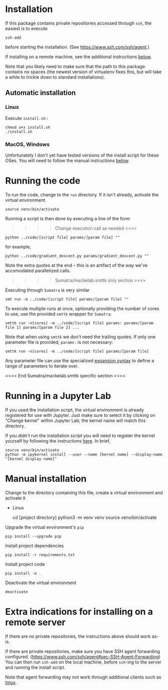 # Installation

If this package contains private repositories accessed through `ssh`, the easiest is to execute

    ssh-add

before starting the installation. (See <https://www.ssh.com/ssh/agent>.)

If installing on a remote machine, see the additional instructions [below](#extra-indications-for-installing-on-a-remote-server).

Note that you likely need to make sure that the path to this package contains no spaces (the newest version of virtualenv fixes this, but will take a while to trickle down to standard installations).

## Automatic installation

### Linux

Execute `install.sh` :

    chmod u+x install.sh
    ./install.sh
 
### MacOS, Windows

Unfortunately I don't yet have tested versions of the install script for these OSes. You will need to follow the manual instructions [below](#manual-installation).

# Running the code

To run the code, change to the `run` directory. If it isn't already, activate the virtual environment

    source venv/bin/activate
    
Running a script is then done by executing a line of the form

>>>> Change execution call as needed <<<<

    python ../code/[script file] params/[param file] ""

for example,

    python ../code/gradient_descent.py params/gradient_descent.py ""

Note the extra quotes at the end – this is an artifact of the way we've accomodated parallelized calls.

>>>> Sumatra/mackelab.smttk only section >>>>

Executing through `Sumatra` is very similar

    smt run -m ../code/[script file] params/[param file] ""

To execute multiple runs at once, optionally providing the number of cores to use, use the provided `smttk` wrapper for `Sumatra`:
    
    smttk run -n[cores] -m ../code/[script file] params: params/[param file 1] params/[param file 2] ...
    
Note that when using `smttk` we don't need the trailing quotes.
If only one parameter file is provided, `params:` is not necessary:

    smttk run -n[cores] -m ../code/[script file] params/[param file]
    
Any parameter file can use the specialized [expansion syntax](#parameter-expansion-syntax) to define a range of parameters to iterate over.
    
<<<< End Sumatra/mackelab.smttk specific section <<<<
    
# Running in a Jupyter Lab

If you used the installation script, the virtual environment is already registered for use with Jupyter. Just make sure to select it by clicking on "Change kernel" within Jupyter Lab; the kernel name will match this directory.

If you didn't run the installation script you will need to register the kernel yourself by following the instructions [here](https://ipython.readthedocs.io/en/stable/install/kernel_install.html). In brief,

    source venv/bin/activate
    python -m ipykernel install --user --name [kernel name] --display-name "[kernel display name]"
    
# Manual installation

Change to the directory containing this file, create a virtual environment and activate it

  - Linux

      cd [project directory]
      python3 -m venv venv
      source venv/bin/activate

Upgrade the virtual environment's `pip`

    pip install --upgrade pip
    
Install project dependencies

    pip install -r requirements.txt
    
Install project code

    pip install -e .
    
Deactivate the virtual environment

    deactivate

# Extra indications for installing on a remote server

If there are no private repositories, the instructions above should work as-is.

If there are private repositories, make sure you have SSH agent forwarding configured. (<https://www.ssh.com/ssh/agent#sec-SSH-Agent-Forwarding>)
You can then run `ssh-add` on the local machine, before `ssh`-ing to the server and running the install script.

Note that agent forwarding may not work through additional clients such as [tmux](https://tmux.github.io/).
